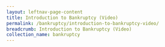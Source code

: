 ```yaml
---
layout: leftnav-page-content
title: Introduction to Bankruptcy (Video)
permalink: /bankruptcy/introduction-to-bankruptcy-video/
breadcrumb: Introduction to Bankruptcy (Video)
collection_name: bankruptcy
---
```



